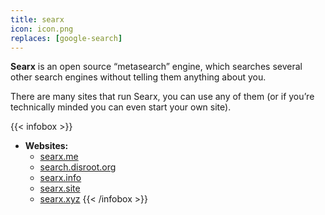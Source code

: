 ```yaml
---
title: searx
icon: icon.png
replaces: [google-search]
---
```


**Searx** is an open source “metasearch” engine, which searches several other search engines without telling them anything about you.

There are many sites that run Searx, you can use any of them (or if you’re technically minded you can even start your own site).

{{< infobox >}}
- **Websites:**
    - [searx.me](https://searx.me/)
    - [search.disroot.org](https://search.disroot.org/)
    - [searx.info](https://searx.info/)
    - [searx.site](https://searx.site/)
    - [searx.xyz](https://searx.xyz/)
{{< /infobox >}}
